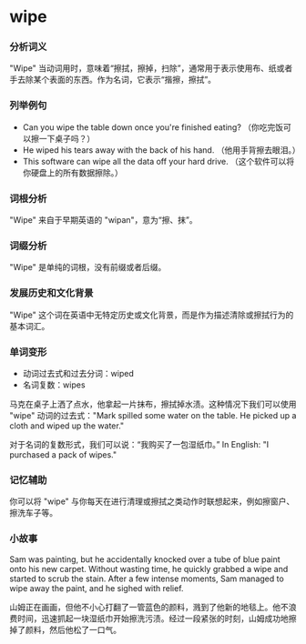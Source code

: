 # wipe

### 分析词义

  

"Wipe" 当动词用时，意味着“擦拭，擦掉，扫除”，通常用于表示使用布、纸或者手去除某个表面的东西。作为名词，它表示“揩擦，擦拭”。

  

### 列举例句

  

*   Can you wipe the table down once you're finished eating? （你吃完饭可以擦一下桌子吗？）
*   He wiped his tears away with the back of his hand. （他用手背擦去眼泪。）
*   This software can wipe all the data off your hard drive. （这个软件可以将你硬盘上的所有数据擦除。）

  

### 词根分析

  

"Wipe" 来自于早期英语的 "wipan"，意为“擦、抹”。

  

### 词缀分析

  

"Wipe" 是单纯的词根，没有前缀或者后缀。

  

### 发展历史和文化背景

  

"Wipe" 这个词在英语中无特定历史或文化背景，而是作为描述清除或擦拭行为的基本词汇。

  

### 单词变形

  

*   动词过去式和过去分词：wiped
*   名词复数：wipes

  

马克在桌子上洒了点水，他拿起一片抹布，擦拭掉水渍。这种情况下我们可以使用 "wipe" 动词的过去式："Mark spilled some water on the table. He picked up a cloth and wiped up the water."

  

对于名词的复数形式，我们可以说：“我购买了一包湿纸巾。” In English: "I purchased a pack of wipes."

  

### 记忆辅助

  

你可以将 "wipe" 与你每天在进行清理或擦拭之类动作时联想起来，例如擦窗户、擦洗车子等。

  

### 小故事

  

Sam was painting, but he accidentally knocked over a tube of blue paint onto his new carpet. Without wasting time, he quickly grabbed a wipe and started to scrub the stain. After a few intense moments, Sam managed to wipe away the paint, and he sighed with relief.

  

山姆正在画画，但他不小心打翻了一管蓝色的颜料，溅到了他新的地毯上。他不浪费时间，迅速抓起一块湿纸巾开始擦洗污渍。经过一段紧张的时刻，山姆成功地擦掉了颜料，然后他松了一口气。
